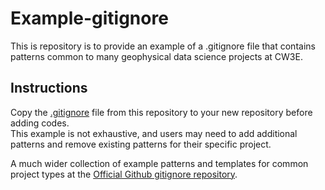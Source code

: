 # Example-gitignore
This is repository is to provide an example of a .gitignore file that contains patterns common to many geophysical data science projects at CW3E.

## Instructions
Copy the [.gitignore](https://github.com/CW3E/Example-gitignore/blob/main/.gitignore) file from this repository to your new repository before adding codes.  
This example is not exhaustive, and users may need to add additional patterns and remove existing patterns for their specific project. 

A much wider collection of example patterns and templates for common project types at the
[Official Github gitignore repository](https://github.com/github/gitignore).
